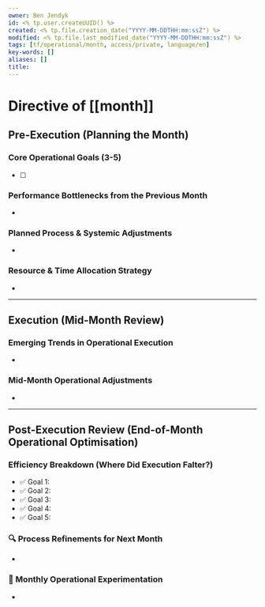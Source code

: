 ```yaml
---
owner: Ben Jendyk
id: <% tp.user.createUUID() %>
created: <% tp.file.creation_date("YYYY-MM-DDTHH:mm:ssZ") %>
modified: <% tp.file.last_modified_date("YYYY-MM-DDTHH:mm:ssZ") %>
tags: [tf/operational/month, access/private, language/en]
key-words: []
aliases: []
title:
---
```


# Directive of [[month]]

## Pre-Execution (Planning the Month)

### Core Operational Goals (3-5)
<!-- Define 3-5 key goals for the month. These should focus on **broad process refinements, resource allocation, and execution system upgrades**, not just output-based targets. -->
- [ ] 

### Performance Bottlenecks from the Previous Month
<!-- What inefficiencies, execution problems, or workflow gaps surfaced during the past month? Identify structural issues rather than individual failures. -->
- 

### Planned Process & Systemic Adjustments
<!-- What major execution adjustments will be made to improve operational efficiency this month? Consider workload balancing, delegation refinements, and workflow automation. -->
- 

### Resource & Time Allocation Strategy
<!-- How will time, manpower, and attention be redistributed this month for maximum efficiency? -->
- 

---

## Execution (Mid-Month Review)

### Emerging Trends in Operational Execution
<!-- What execution patterns are forming? Are inefficiencies from the previous month persisting? Are new bottlenecks emerging? -->
- 

### Mid-Month Operational Adjustments
<!-- What immediate structural course corrections are necessary to improve execution for the remainder of the month? -->
- 

---

## Post-Execution Review (End-of-Month Operational Optimisation)

### Efficiency Breakdown (Where Did Execution Falter?)
<!-- Was execution effective? If not, where were inefficiencies? -->

- ✅ Goal 1: 
- ✅ Goal 2:  
- ✅ Goal 3:  
- ✅ Goal 4:  
- ✅ Goal 5:  

### 🔍 Process Refinements for Next Month
<!-- What **system-wide** inefficiencies should be addressed next month? Focus on execution flow, resource allocation, and bottleneck elimination. -->
- 

### 🧪 Monthly Operational Experimentation
<!-- What **one significant process experiment** will be tested next month to optimize operational efficiency? This should be a **structural change**, such as reworking execution flows, changing meeting structures, adjusting workload distribution, or modifying feedback loops. -->
- 